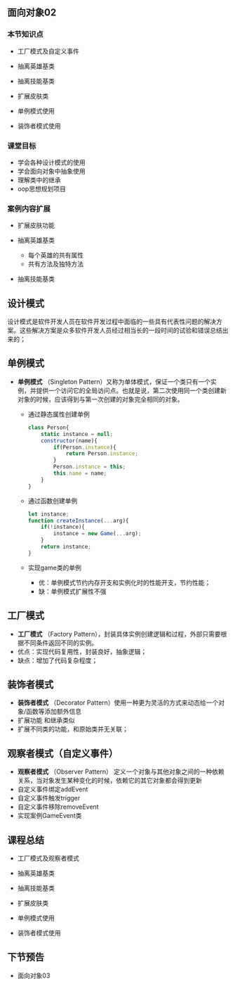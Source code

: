 ## 面向对象02

### 本节知识点

-   工厂模式及自定义事件

-  抽离英雄基类
-  抽离技能基类
-  扩展皮肤类
- 单例模式使用
-  装饰者模式使用

### 课堂目标

- 学会各种设计模式的使用
- 学会面向对象中抽象使用
- 理解类中的继承
- oop思想规划项目

### 案例内容扩展

- 扩展皮肤功能

- 抽离英雄基类
  - 每个英雄的共有属性
  - 共有方法及独特方法
- 抽离技能基类

## 设计模式

​		设计模式是软件开发人员在软件开发过程中面临的一些具有代表性问题的解决方案。这些解决方案是众多软件开发人员经过相当长的一段时间的试验和错误总结出来的；

## 单例模式

- **单例模式** （Singleton Pattern）又称为单体模式，保证一个类只有一个实例，并提供一个访问它的全局访问点。也就是说，第二次使用同一个类创建新对象的时候，应该得到与第一次创建的对象完全相同的对象。

  - 通过静态属性创建单例

    ```js
    class Person{
        static instance = null;
        constructor(name){
            if(Person.instance){
                return Person.instance;
            }
            Person.instance = this;
            this.name = name;
        }
    }
    
    ```

  - 通过函数创建单例

    ```js
    let instance;
    function createInstance(...arg){
        if(!instance){
            instance = new Game(...arg);
        }
        return instance;
    }
    ```

  - 实现game类的单例

    - 优：单例模式节约内存开支和实例化时的性能开支，节约性能；
    - 缺：单例模式扩展性不强

## 工厂模式

-  **工厂模式** （Factory Pattern），封装具体实例创建逻辑和过程，外部只需要根据不同条件返回不同的实例。
  - 优点：实现代码复用性，封装良好，抽象逻辑；
  - 缺点：增加了代码复杂程度；

## 装饰者模式

-  **装饰者模式** （Decorator Pattern）使用一种更为灵活的方式来动态给一个对象/函数等添加额外信息
  - 扩展功能 和继承类似
  - 扩展不同类的功能，和原始类并无关联；



## 观察者模式（自定义事件）

-  **观察者模式** （Observer Pattern） 定义一个对象与其他对象之间的一种依赖关系，当对象发生某种变化的时候，依赖它的其它对象都会得到更新
  - 自定义事件绑定addEvent
  - 自定义事件触发trigger
  - 自定义事件移除removeEvent
- 实现案例GameEvent类

## 课程总结

-   工厂模式及观察者模式

-  抽离英雄基类
-  抽离技能基类
-  扩展皮肤类
- 单例模式使用
-  装饰者模式使用

## 下节预告

- 面向对象03

  

